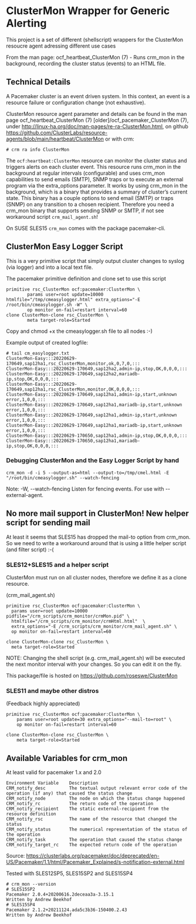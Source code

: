 # ClusterMon Wrapper for Generic Alerting

This project is a set of different (shellscript) wrappers for the ClusterMon resoucre agent adressing different use cases

From the man page:  ocf_heartbeat_ClusterMon (7) - Runs crm_mon in the background, recording the cluster status (events) to an HTML file.

## Technical Details

A Pacemaker cluster is an event driven system. In this context, an event is a resource failure or configuration change (not exhaustive).

ClusterMon resource agent parameter and details can be found in the man page ocf_heartbeat_ClusterMon (7) [older]/ocf_pacemaker_ClusterMon (7), under <http://linux-ha.org/doc/man-pages/re-ra-ClusterMon.html>, on github <https://github.com/ClusterLabs/resource-agents/blob/main/heartbeat/ClusterMon> or with crm:

    # crm ra info ClusterMon

The `ocf:heartbeat:ClusterMon` resource can monitor the cluster status and triggers alerts on each cluster event. This resource runs crm_mon in the background at regular intervals (configurable) and uses crm_mon capabilities to send emails (SMTP), SNMP traps or to execute an external program via the extra_options parameter. It works by using crm_mon in the background, which is a binary that provides a summary of cluster’s current state. This binary has a couple options to send email (SMTP) or traps (SNMP) on any transition to a chosen recipient. Therefore you need a crm_mon binary that supports sending SNMP or SMTP, if not see workaround script `crm_mail_agent.sh`!

On SUSE SLES15 `crm_mon` comes with the package pacemaker-cli.

## ClusterMon Easy Logger Script

This is a very primitive script that simply output cluster changes to syslog (via logger) and into a local text file.

The pacemaker primitive definition and clone set to use this script

    primitive rsc_ClusterMon ocf:pacemaker:ClusterMon \
            params user=root update=10000 htmlfile="/tmp/cmeasylogger.html" extra_options="-E /root/bin/cmeasylogger.sh -W" \
            op monitor on-fail=restart interval=60
    clone ClusterMon-clone rsc_ClusterMon \
            meta target-role=Started

Copy and chmod +x the cmeasylogger.sh file to all nodes :-)

Example output of created logfile:

    # tail cm_easylogger.txt
    ClusterMon-Easy:::20220629-170649,sap12ha1,rsc_ClusterMon,monitor,ok,0,7,0,:::
    ClusterMon-Easy:::20220629-170649,sap12ha2,admin-ip,stop,OK,0,0,0,:::
    ClusterMon-Easy:::20220629-170649,sap12ha2,mariadb-ip,stop,OK,0,0,0,:::
    ClusterMon-Easy:::20220629-170649,sap12ha1,rsc_ClusterMon,monitor,OK,0,0,0,:::
    ClusterMon-Easy:::20220629-170649,sap12ha1,admin-ip,start,unknown error,1,0,0,:::
    ClusterMon-Easy:::20220629-170649,sap12ha1,mariadb-ip,start,unknown error,1,0,0,:::
    ClusterMon-Easy:::20220629-170649,sap12ha1,admin-ip,start,unknown error,1,0,0,:::
    ClusterMon-Easy:::20220629-170649,sap12ha1,mariadb-ip,start,unknown error,1,0,0,:::
    ClusterMon-Easy:::20220629-170650,sap12ha1,admin-ip,stop,OK,0,0,0,:::
    ClusterMon-Easy:::20220629-170650,sap12ha1,mariadb-ip,stop,OK,0,0,0,:::

### Debugging ClusterMon and the Easy Logger Script by hand

    crm_mon -d -i 5 --output-as=html --output-to=/tmp/cmel.html -E "/root/bin/cmeasylogger.sh" --watch-fencing

Note:         -W, --watch-fencing
              Listen for fencing events. For use with --external-agent.

## No more mail support in ClusterMon! New helper script for sending mail

At least it seems that SLES15 has dropped the mail-to option from crm_mon. So we need to write a workaround around that is using a little helper script (and filter script) :-(

### SLES12+SLES15 and a helper script

ClusterMon must run on all cluster nodes, therefore we define it as a clone resource.

(crm_mail_agent.sh)

    primitive rsc_ClusterMon ocf:pacemaker:ClusterMon \
      params user=root update=10000 pidfile="/crm_scripts/crm_monitor/crmMon.pid" \
      htmlfile="/crm_scripts/crm_monitor/crmHtml.html"  \
      extra_options="-E /crm_scripts/crm_monitor/crm_mail_agent.sh" \
      op monitor on-fail=restart interval=60

    clone ClusterMon-clone rsc_ClusterMon \
      meta target-role=Started

NOTE:  Changing the shell script (e.g. crm_mail_agent.sh) will be executed the next monitor interval with your changes. So you can edit it on the fly.

This package/file is hosted on <https://github.com/roseswe/ClusterMon>

### SLES11 and maybe other distros

(Feedback highly appreciated)

    primitive rsc_ClusterMon ocf:pacemaker:ClusterMon \
        params user=root update=30 extra_options="--mail-to=root" \
        op monitor on-fail=restart interval=60

    clone ClusterMon-clone rsc_ClusterMon \
        meta target-role=Started

## Available Variables for crm_mon

At least valid for pacemaker 1.x and 2.0

    Environment Variable    Description
    CRM_notify_desc         The textual output relevant error code of the operation (if any) that caused the status change
    CRM_notify_node         The node on which the status change happened
    CRM_notify_rc           The return code of the operation
    CRM_notify_recipient    The static external-recipient from the resource definition
    CRM_notify_rsc          The name of the resource that changed the status
    CRM_notify_status       The numerical representation of the status of the operation
    CRM_notify_task         The operation that caused the status change
    CRM_notify_target_rc    The expected return code of the operation

Source:  <https://clusterlabs.org/pacemaker/doc/deprecated/en-US/Pacemaker/1.1/html/Pacemaker_Explained/s-notification-external.html>

Tested with SLES12SP5, SLES15SP2 and SLES15SP4

    # crm_mon --version
    # SLES15SP2
    Pacemaker 2.0.4+20200616.2deceaa3a-3.15.1
    Written by Andrew Beekhof
    # SLES15SP4
    Pacemaker 2.1.2+20211124.ada5c3b36-150400.2.43
    Written by Andrew Beekhof

<!-- vim:set fileencoding=utf8 fileformat=unix filetype=gfm tabstop=2 expandtab:
@(#)$Id: README.md,v 1.5 2022/06/28 04:50:43 ralph Exp $  -->
